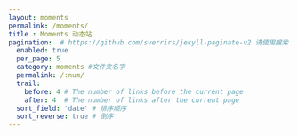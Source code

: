 ```yaml
---
layout: moments
permalink: /moments/
title : Moments 动态站
pagination:  # https://github.com/sverrirs/jekyll-paginate-v2 请使用搜索功能查找配置与例子
  enabled: true
  per_page: 5
  category: moments #文件夹名字
  permalink: /:num/
  trail: 
    before: 4 # The number of links before the current page
    after: 4  # The number of links after the current page
  sort_field: 'date' # 排序顺序
  sort_reverse: true # 倒序
---
```



